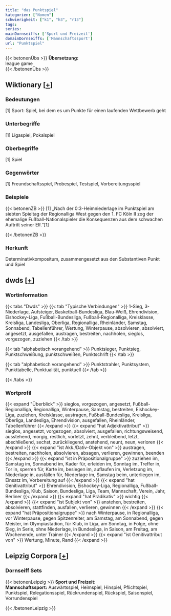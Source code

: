 ```yaml
---
title: "das Punktspiel"
kategorien: ["Nomen"]
schwierigkeit: ["k1", "h3", "r13"]
tags:
series:
mainDornseiffs: ['Sport und Freizeit']
domainDornseiffs: ['Mannschaftssport']
url: "Punktspiel"
---
```


{{< betonenÜbs >}}
**Übersetzung:**  
league game  
{{< /betonenÜbs >}}

## Wiktionary [[+](https://de.wiktionary.org/wiki/Punktspiel)]

### Bedeutungen
[1] Sport: Spiel, bei dem es um Punkte für einen laufenden Wettbewerb geht  

### Unterbegriffe
[1] Ligaspiel, Pokalspiel  

### Oberbegriffe
[1] Spiel  

### Gegenwörter
[1] Freundschaftsspiel, Probespiel, Testspiel, Vorbereitungsspiel  

### Beispiele
{{< betonenZB >}}
[1] „Nach der 0:3-Heimniederlage im Punktspiel am siebten Spieltag der Regionalliga West gegen den 1. FC Köln II zog der ehemalige Fußball-Nationalspieler die Konsequenzen aus dem schwachen Auftritt seiner Elf.“[1]  

{{< /betonenZB >}}
### Herkunft
Determinativkompositum, zusammengesetzt aus den Substantiven Punkt und Spiel  



## dwds [[+](https://www.dwds.de/wb/Punktspiel)]

### Wortinformation
{{< tabs "Dwds" >}}
{{< tab "Typische Verbindungen" >}}
1-Sieg, 3-Niederlage, Aufsteiger, Basketball-Bundesliga, Blau-Weiß, Ehrendivision, Eishockey-Liga, Fußball-Bundesliga, Fußball-Regionalliga, Kreisklasse, Kreisliga, Landesliga, Oberliga, Regionalliga, Rheinländer, Samstag, Sonnabend, Tabellenführer, Wertung, Winterpause, absolvieren, absolviert, angesetzt, ausgefallen, austragen, bestreiten, nachholen, sieglos, vorgezogen, zuziehen
{{< /tab >}}

{{< tab "alphabetisch vorangehend" >}}
Punktsieger, Punktsieg, Punktschweißung, punktschweißen, Punktschrift
{{< /tab >}}

{{< tab "alphabetisch vorangehend" >}}
Punktstrahler, Punktsystem, Punkttabelle, Punktualität, punktuell
{{< /tab >}}

{{< /tabs >}}

### Wortprofil
{{< expand "Überblick" >}} sieglos, vorgezogen, angesetzt, Fußball-Regionalliga, Regionalliga, Winterpause, Samstag, bestreiten, Eishockey-Liga, zuziehen, Kreisklasse, austragen, Fußball-Bundesliga, Kreisliga, Oberliga, Landesliga, Ehrendivision, ausgefallen, Rheinländer, Tabellenführer {{< /expand >}}
{{< expand "hat Adjektivattribut" >}} sieglos, angesetzt, vorgezogen, absolviert, ausgefallen, richtungsweisend, ausstehend, morgig, restlich, vorletzt, zehnt, verbleibend, letzt, abschließend, sechst, zurückliegend, anstehend, neunt, neun, verloren {{< /expand >}}
{{< expand "ist Akk./Dativ-Objekt von" >}} austragen, bestreiten, nachholen, absolvieren, absagen, verlieren, gewinnen, beenden {{< /expand >}}
{{< expand "ist in Präpositionalgruppe" >}} zuziehen im, Samstag im, Sonnabend im, Kader für, erleiden im, Sonntag im, Treffer in, Tor in, sperren für, Karte im, besiegen im, auflaufen im, Verletzung im, Niederlage in, ausfällen für, Niederlage im, Samstag beim, unterliegen im, Einsatz im, Vorbereitung auf {{< /expand >}}
{{< expand "hat Genitivattribut" >}} Ehrendivision, Eishockey-Liga, Regionalliga, Fußball-Bundesliga, Klub, Saison, Bundesliga, Liga, Team, Mannschaft, Verein, Jahr, Berliner {{< /expand >}}
{{< expand "hat Prädikativ" >}} wichtig {{< /expand >}}
{{< expand "ist Subjekt von" >}} anstehen, bestreiten, absolvieren, stattfinden, ausfallen, verlieren, gewinnen {{< /expand >}}
{{< expand "hat Präpositionalgruppe" >}} nach Winterpause, in Regionalliga, vor Winterpause, gegen Spitzenreiter, am Samstag, am Sonnabend, gegen Meister, im Olympiastadion, für Klub, in Liga, am Sonntag, in Folge, ohne Sieg, in Serie, ohne Niederlage, in Bundesliga, in Saison, am Freitag, am Wochenende, unter Trainer {{< /expand >}}
{{< expand "ist Genitivattribut von" >}} Wertung, Minute, Rand {{< /expand >}}

## Leipzig Corpora [[+](https://corpora.uni-leipzig.de/en/res?word=Punktspiel&corpusId=deu_newscrawl-public_2018)]

### Dornseiff Sets
{{< betonenLeipzig >}}
**Sport und Freizeit:**  
**Mannschaftssport:** Auswärtsspiel, Heimspiel, Hinspiel, Pflichtspiel, Punktspiel, Relegationsspiel, Rückrundenspiel, Rückspiel, Saisonspiel, Vorrundenspiel  

{{< /betonenLeipzig >}}

